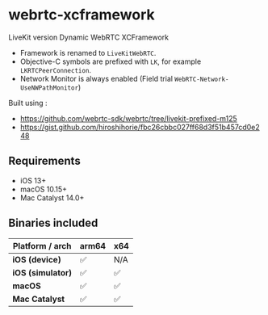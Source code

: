 # webrtc-xcframework

LiveKit version Dynamic WebRTC XCFramework

* Framework is renamed to `LiveKitWebRTC`.
* Objective-C symbols are prefixed with `LK`, for example `LKRTCPeerConnection`.
* Network Monitor is always enabled (Field trial `WebRTC-Network-UseNWPathMonitor`)

Built using :
* https://github.com/webrtc-sdk/webrtc/tree/livekit-prefixed-m125
* https://gist.github.com/hiroshihorie/fbc26cbbc027ff68d3f51b457cd0e248

## Requirements
* iOS 13+
* macOS 10.15+
* Mac Catalyst 14.0+

## Binaries included
| **Platform / arch** | arm64  |   x64   |
|---------------------|--------|---------|
| **iOS (device)**    |   ✅   |   N/A   |
| **iOS (simulator)** |   ✅   |    ✅   |
| **macOS**           |   ✅   |    ✅   |
| **Mac Catalyst**    |   ✅   |    ✅   | 
